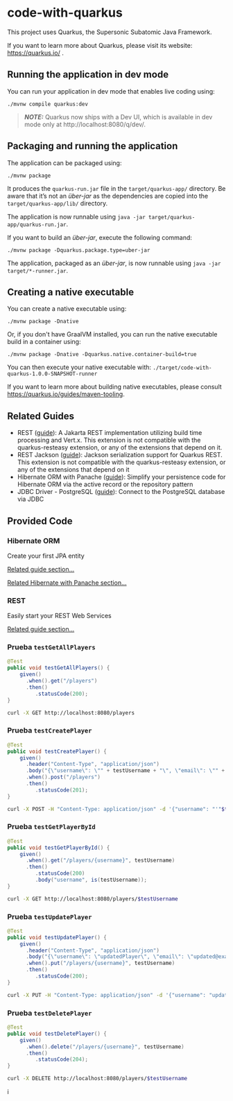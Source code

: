 # code-with-quarkus

This project uses Quarkus, the Supersonic Subatomic Java Framework.

If you want to learn more about Quarkus, please visit its website: https://quarkus.io/ .

## Running the application in dev mode

You can run your application in dev mode that enables live coding using:
```shell script
./mvnw compile quarkus:dev
```

> **_NOTE:_**  Quarkus now ships with a Dev UI, which is available in dev mode only at http://localhost:8080/q/dev/.

## Packaging and running the application

The application can be packaged using:
```shell script
./mvnw package
```
It produces the `quarkus-run.jar` file in the `target/quarkus-app/` directory.
Be aware that it’s not an _über-jar_ as the dependencies are copied into the `target/quarkus-app/lib/` directory.

The application is now runnable using `java -jar target/quarkus-app/quarkus-run.jar`.

If you want to build an _über-jar_, execute the following command:
```shell script
./mvnw package -Dquarkus.package.type=uber-jar
```

The application, packaged as an _über-jar_, is now runnable using `java -jar target/*-runner.jar`.

## Creating a native executable

You can create a native executable using: 
```shell script
./mvnw package -Dnative
```

Or, if you don't have GraalVM installed, you can run the native executable build in a container using: 
```shell script
./mvnw package -Dnative -Dquarkus.native.container-build=true
```

You can then execute your native executable with: `./target/code-with-quarkus-1.0.0-SNAPSHOT-runner`

If you want to learn more about building native executables, please consult https://quarkus.io/guides/maven-tooling.

## Related Guides

- REST ([guide](https://quarkus.io/guides/rest)): A Jakarta REST implementation utilizing build time processing and Vert.x. This extension is not compatible with the quarkus-resteasy extension, or any of the extensions that depend on it.
- REST Jackson ([guide](https://quarkus.io/guides/rest#json-serialisation)): Jackson serialization support for Quarkus REST. This extension is not compatible with the quarkus-resteasy extension, or any of the extensions that depend on it
- Hibernate ORM with Panache ([guide](https://quarkus.io/guides/hibernate-orm-panache)): Simplify your persistence code for Hibernate ORM via the active record or the repository pattern
- JDBC Driver - PostgreSQL ([guide](https://quarkus.io/guides/datasource)): Connect to the PostgreSQL database via JDBC

## Provided Code

### Hibernate ORM

Create your first JPA entity

[Related guide section...](https://quarkus.io/guides/hibernate-orm)

[Related Hibernate with Panache section...](https://quarkus.io/guides/hibernate-orm-panache)


### REST

Easily start your REST Web Services

[Related guide section...](https://quarkus.io/guides/getting-started-reactive#reactive-jax-rs-resources)


### Prueba `testGetAllPlayers`

```java
@Test
public void testGetAllPlayers() {
    given()
      .when().get("/players")
      .then()
         .statusCode(200);
}
```

```bash
curl -X GET http://localhost:8080/players
```

### Prueba `testCreatePlayer`

```java
@Test
public void testCreatePlayer() {
    given()
      .header("Content-Type", "application/json")
      .body("{\"username\": \"" + testUsername + "\", \"email\": \"" + testEmail + "\", \"password\": \"password123\"}")
      .when().post("/players")
      .then()
         .statusCode(201);
}
```

```bash
curl -X POST -H "Content-Type: application/json" -d '{"username": "'"$testUsername"'", "email": "'"$testEmail"'", "password": "password123", "role": "user"}' http://localhost:8080/players
```

### Prueba `testGetPlayerById`

```java
@Test
public void testGetPlayerById() {
    given()
      .when().get("/players/{username}", testUsername)
      .then()
         .statusCode(200)
         .body("username", is(testUsername));
}
```

```bash
curl -X GET http://localhost:8080/players/$testUsername
```

### Prueba `testUpdatePlayer`

```java
@Test
public void testUpdatePlayer() {
    given()
      .header("Content-Type", "application/json")
      .body("{\"username\": \"updatedPlayer\", \"email\": \"updated@example.com\", \"password\": \"newpassword\"}")
      .when().put("/players/{username}", testUsername)
      .then()
         .statusCode(200);
}
```

```bash
curl -X PUT -H "Content-Type: application/json" -d '{"username": "updatedPlayer", "email": "updated@example.com", "password": "newpassword"}' http://localhost:8080/players/$testUsername
```

### Prueba `testDeletePlayer`

```java
@Test
public void testDeletePlayer() {
    given()
      .when().delete("/players/{username}", testUsername)
      .then()
         .statusCode(204);
}
```

```bash
curl -X DELETE http://localhost:8080/players/$testUsername
```


i
